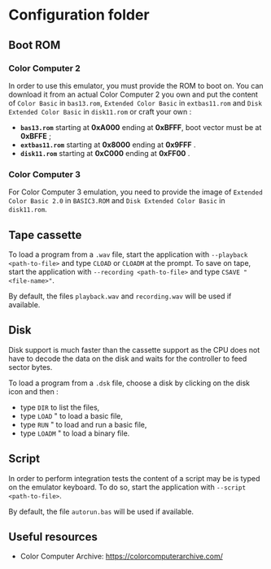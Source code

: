 # Configuration folder

## Boot ROM
### Color Computer 2
In order to use this emulator, you must provide the ROM to boot on.  You can download it from an actual Color Computer 2
you own and put the content of `Color Basic` in `bas13.rom`, `Extended Color Basic` in `extbas11.rom` and
`Disk Extended Color Basic` in `disk11.rom` or craft your own :

 * __`bas13.rom`__ starting at __0xA000__ ending at __0xBFFF__, boot vector must be at __0xBFFE__ ;
 * __`extbas11.rom`__ starting at __0x8000__ ending at __0x9FFF__ .
 * __`disk11.rom`__ starting at __0xC000__ ending at __0xFF00__ .

### Color Computer 3
For Color Computer 3 emulation, you need to provide the image of `Extended Color Basic 2.0` in `BASIC3.ROM` 
and `Disk Extended Color Basic` in `disk11.rom`.

## Tape cassette
To load a program from a `.wav` file, start the application with `--playback <path-to-file>` and type `CLOAD` or
`CLOADM` at the prompt. To save on tape, start the application with `--recording <path-to-file>` and type
`CSAVE "<file-name>"`.

By default, the files `playback.wav` and `recording.wav` will be used if available.

## Disk
Disk support is much faster than the cassette support as the CPU does not have to decode the data on the disk and
waits for the controller to feed sector bytes.

To load a program from a `.dsk` file, choose a disk by clicking on the disk icon and then :
 - type `DIR` to list the files,
 - type `LOAD` "<basic-file> to load a basic file,
 - type `RUN` "<basic-file> to load and run a basic file,
 - type `LOADM` "<binary-file> to load a binary file.

## Script
In order to perform integration tests the content of a script may be is typed on the emulator keyboard.
To do so, start the application with `--script <path-to-file>`.

By default, the file `autorun.bas` will be used if available.

## Useful resources
* Color Computer Archive: https://colorcomputerarchive.com/
